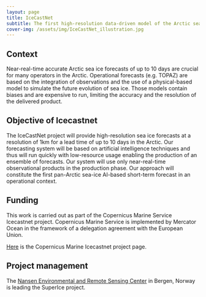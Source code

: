 ```yaml
---
layout: page
title: IceCastNet
subtitle: The first high-resolution data-driven model of the Arctic sea ice
cover-img: /assets/img/IceCastNet_illustration.jpg
---
```



## Context
Near-real-time accurate Arctic sea ice forecasts of up to 10 days are crucial for many operators in the Arctic. Operational forecasts (e.g. TOPAZ) are based on the integration of observations and the use of a physical-based model to simulate the future evolution of sea ice. Those models contain biases and are expensive to run, limiting the accuracy and the resolution of the delivered product.


## Objective of Icecastnet
The IceCastNet project will provide high-resolution sea ice forecasts at a resolution of 1km for a lead time of up to 10 days in the Arctic. Our forecasting system will be based on artificial intelligence techniques and thus will run quickly with low-resource usage enabling the production of an ensemble of forecasts. Our system will use only near-real-time observational products in the production phase. Our approach will constitute the first pan-Arctic sea-ice AI-based short-term forecast in an operational context.


## Funding
This work is carried out as part of the Copernicus Marine Service Icecastnet project. Copernicus Marine Service is implemented by Mercator Ocean in the framework of a delegation agreement with the European Union.

[Here](https://marine.copernicus.eu/about/research-development-projects/2022-2024/icecastnet) is the Copernicus Marine Icecastnet project page.


## Project management
The [Nansen Environmental and Remote Sensing Center](https://nersc.no/) in Bergen, Norway is leading the SuperIce project. 
